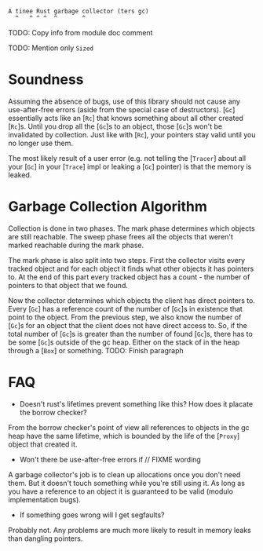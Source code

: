 ```
A tinee Rust garbage collector (ters gc)
  ^   ^ ^ ^  ^       ^
```

TODO: Copy info from module doc comment

TODO: Mention only `Sized`


# Soundness

Assuming the absence of bugs, use of this library should not cause any
use-after-free errors (aside from the special case of destructors). [`Gc`]
essentially acts like an [`Rc`] that knows something about all other created
[`Rc`]s. Until you drop all the [`Gc`]s to an object, those [`Gc`]s won't be
invalidated by collection. Just like with [`Rc`], your pointers stay valid
until you no longer use them.

The most likely result of a user error (e.g. not telling the [`Tracer`] about all
your [`Gc`] in your [`Trace`] impl or leaking a [`Gc`] pointer)
is that the memory is leaked.

# Garbage Collection Algorithm

Collection is done in two phases. The mark phase determines which objects are
still reachable. The sweep phase frees all the objects that weren't marked
reachable during the mark phase.

The mark phase is also split into two steps. First the collector visits every
tracked object and for each object it finds what other objects it has pointers
to. At the end of this part every tracked object has a count - the number
of pointers to that object that we found.

Now the collector determines which objects the client has direct pointers to.
Every [`Gc`] has a reference count of the number of [`Gc`]s in existence that
point to the object. From the previous step, we also know the number of
[`Gc`]s for an object that the client does not have direct access to.
So, if the total number of [`Gc`]s is greater than the number of found [`Gc`]s,
there has to be some [`Gc`]s outside of the gc heap. Either on the stack
of in the heap through a [`Box`] or something. TODO: Finish  paragraph






# FAQ

* Doesn't rust's lifetimes prevent something like this? How does it placate the
    borrow checker?

From the borrow checker's point of view all references to objects in the gc heap
have the same lifetime, which is bounded by the life of the [`Proxy`] object that
created it.

* Won't there be use-after-free errors if // FIXME wording

A garbage collector's job is to clean up allocations once you don't need them.
But it doesn't touch something while you're still using it. As long as you have
a reference to an object it is guaranteed to be valid (modulo implementation bugs).

* If something goes wrong will I get segfaults?

Probably not. Any problems are much more likely to result in memory leaks
than dangling pointers.


